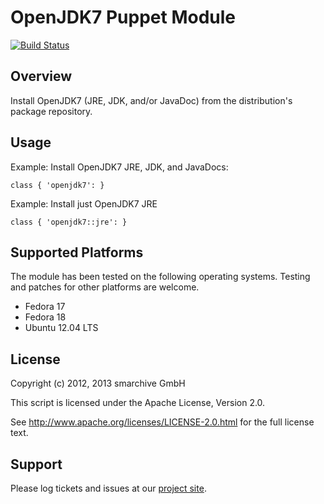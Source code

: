 OpenJDK7 Puppet Module
======================

[![Build Status](https://secure.travis-ci.org/smarchive/puppet-openjdk7.png)](http://travis-ci.org/smarchive/puppet-openjdk7)

Overview
--------

Install OpenJDK7 (JRE, JDK, and/or JavaDoc) from the distribution's package repository.

Usage
-----

Example: Install OpenJDK7 JRE, JDK, and JavaDocs:

    class { 'openjdk7': }

Example: Install just OpenJDK7 JRE

    class { 'openjdk7::jre': }

Supported Platforms
-------------------

The module has been tested on the following operating systems. Testing and patches for other platforms are welcome.

* Fedora 17
* Fedora 18
* Ubuntu 12.04 LTS

License
-------

Copyright (c) 2012, 2013 smarchive GmbH

This script is licensed under the Apache License, Version 2.0.

See http://www.apache.org/licenses/LICENSE-2.0.html for the full license text.

Support
-------

Please log tickets and issues at our [project site](https://github.com/smarchive/puppet-openjdk7/issues).
